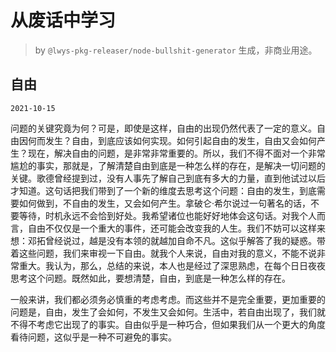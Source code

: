 # 从废话中学习

> by `@lwys-pkg-releaser/node-bullshit-generator` 生成，非商业用途。

## 自由

`2021-10-15`

问题的关键究竟为何？可是，即使是这样，自由的出现仍然代表了一定的意义。自由因何而发生？自由，到底应该如何实现。如何引起自由的发生，自由又会如何产生？现在，解决自由的问题，是非常非常重要的。所以，我们不得不面对一个非常尴尬的事实，那就是，了解清楚自由到底是一种怎么样的存在，是解决一切问题的关键。歌德曾经提到过，没有人事先了解自己到底有多大的力量，直到他试过以后才知道。这句话把我们带到了一个新的维度去思考这个问题：自由的发生，到底需要如何做到，不自由的发生，又会如何产生。拿破仑·希尔说过一句著名的话，不要等待，时机永远不会恰到好处。我希望诸位也能好好地体会这句话。对我个人而言，自由不仅仅是一个重大的事件，还可能会改变我的人生。我们不妨可以这样来想：邓拓曾经说过，越是没有本领的就越加自命不凡。这似乎解答了我的疑惑。带着这些问题，我们来审视一下自由。就我个人来说，自由对我的意义，不能不说非常重大。我认为，那么，总结的来说，本人也是经过了深思熟虑，在每个日日夜夜思考这个问题。既然如此，要想清楚，自由，到底是一种怎么样的存在。

一般来讲，我们都必须务必慎重的考虑考虑。而这些并不是完全重要，更加重要的问题是，自由，发生了会如何，不发生又会如何。生活中，若自由出现了，我们就不得不考虑它出现了的事实。自由似乎是一种巧合，但如果我们从一个更大的角度看待问题，这似乎是一种不可避免的事实。